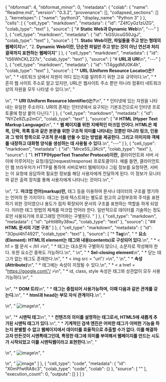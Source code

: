 {
  "nbformat": 4,
  "nbformat_minor": 0,
  "metadata": {
    "colab": {
      "name": "Readme.md",
      "version": "0.3.2",
      "provenance": [],
      "collapsed_sections": []
    },
    "kernelspec": {
      "name": "python3",
      "display_name": "Python 3"
    }
  },
  "cells": [
    {
      "cell_type": "markdown",
      "metadata": {
        "id": "Z4fCyGz1zUZG",
        "colab_type": "text"
      },
      "source": [
        "# **Static Web과 Dynamic Web**\n",
        "---"
      ]
    },
    {
      "cell_type": "markdown",
      "metadata": {
        "id": "kGSUcuG50JgJ",
        "colab_type": "text"
      },
      "source": [
        "1. **Static Web이란, 파일들을 주고 받는 형태의 웹페이지**\n",
        "2. **Dynamic Web이란, 단순한 파일만 주고 받는 것이 아닌 연산과 처리 결곽까지 표현하는 웹페이지**"
      ]
    },
    {
      "cell_type": "markdown",
      "metadata": {
        "id": "tS6WhCKL227s",
        "colab_type": "text"
      },
      "source": [
        "# **URL과 URI**\n",
        "---"
      ]
    },
    {
      "cell_type": "markdown",
      "metadata": {
        "id": "iT4ggdMU0K4h",
        "colab_type": "text"
      },
      "source": [
        "* **URL (Uniform Resource Locator)은?**\n",
        "    * 네트워크 상에서 자원이 어디 있는지를 알려주기 위한 고유 규약이다.\n",
        "    * 흔히 웹 사이트 주소로 알고 있지만, URL은 웹사이트 주소 뿐만 아니라 컴퓨터 네트워크상의 자원을 모두 나타낼 수 있다.\n",
        "<br></br>\n",
        "* **URI (Uniform Resource Identifier)는?**\n",
        "    *  인터넷에 있는 자원을 나타내는 유일한 주소이다. URI의 존재는 인터넷에서 요구되는 기본조건으로서 인터넷 프로토콜에 항상 붙어 다닌다."
      ]
    },
    {
      "cell_type": "markdown",
      "metadata": {
        "id": "NYZe9ZLp2mCi",
        "colab_type": "text"
      },
      "source": [
        "# **HTML (Hyper Text Markup Language)**\n",
        "   * **웹 페이지를 위한 지배적인 마크업 언어다. HTML은 제목, 단락, 목록 등과 같은 본문을 위한 구조적 의미를 나타내는 것뿐만 아니라 링크, 인용과 그 밖의 항목으로 구조적 문서를 만들 수 있는 방법을 제공한다. 그리고 이미지와 객체를 내장하고 대화형 양식을 생성하는 데 사용될 수 있다.**\n",
        "---"
      ]
    },
    {
      "cell_type": "markdown",
      "metadata": {
        "id": "Mrce5S_i3KcV",
        "colab_type": "text"
      },
      "source": [
        "1. **HTTP(HyperText Transfer Protocol)이란,** 클라이언트와 서버 사이에 이루어지는 요청/응답(request/response) 프로토콜이다. 예를 들면, 클라이언트인 웹 브라우저가 HTTP를 통하여 서버로부터 웹페이지나 그림 정보를 요청하면, 서버는 이 요청에 응답하여 필요한 정보를 해당 사용자에게 전달하게 된다. 이 정보가 모니터와 같은 출력 장치를 통해 사용자에게 나타나는 것이다.\n",
        "<br></br>\n",
        "2. **마크업 언어(markup)란,** 태그 등을 이용하여 문서나 데이터의 구조를 명기하는 언어의 한 가지이다. 태그는 원래 텍스트와는 별도로 원고의 교정부호와 주석을 표현하기 위한 것이였으나 용도가 점차 확장되어 문서의 구조를 표현하는 역할을 하게 되었다. 이러한 태그 방법의 체계를 마크업 언어라 한다. 일반적으로 데이터를 기술하는 정도로만 사용되기에 프로그래밍 언어와는 구별된다. "
      ]
    },
    {
      "cell_type": "markdown",
      "metadata": {
        "id": "pHtil8Ry38wJ",
        "colab_type": "text"
      },
      "source": [
        "## **HTML 문서의 기본 구조**"
      ]
    },
    {
      "cell_type": "markdown",
      "metadata": {
        "id": "3Opul4hT4921",
        "colab_type": "text"
      },
      "source": [
        "* **Tag**\n",
        "    * **요소(Element): HTML의 element는 태그와 내용(contents)로 구성되어 있다.**\n",
        "        * < h1 > 웹 문서 < /h1 >\n",
        "        * 태그는 대소문자 구별하지 않으나, 소문자로 작성해야 한다. 또한 요소간 중복도 가능하다.\n",
        "        \n",
        "    * **Sel-closing element**\n",
        "        * 닫는 태그가 없는 태그도 존재한다.\n",
        "        * < img src = \"url\"/ >\n",
        "    \n",
        "    * **속성(Attribute)**\n",
        "        * 태그에는 속성이 지정될 수 있다.\n",
        "        * < a href = \"https://google.com\"/ >\n",
        "        * id, class, style 속성은 태그와 상관없이 모두 사용 가능하다.\n",
        "<br></br>\n",
        "* **DOM 트리**\n",
        "    * **태그는 중첩되어 사용가능하며, 이때 다음과 같은 관게를 갖는다.**\n",
        "        * **html과 head는 부모 자식 관계이다.**\n",
        "    <br></br>\n",
        "    ![image](https://user-images.githubusercontent.com/42408554/58444092-689cd500-8131-11e9-9eb3-b696475e3c1e.png)\n",
        "<br></br>\n",
        "* **시맨틱 태그**\n",
        "    * **컨텐츠의 의미를 설명하는 태그로서, HTML5에 새롭게 추가된 시맨틱 태그가 있다.**\n",
        "    * **기계적인 검색 엔진은 어떠한 태그가 어떠한 기능을 하는지 분별할 수 없고 웹페이지에서 데이터를 효율적으로 추출할 수가 없다. 이를 해결하고자 만든것이 시멘특태그인데, 특정한 태그에 의미를 부여해서 웹페이지를 만드는 시도가 시작되었고 이를 시멘틱웹이라고 표현한다.**\n",
        "    <br></br>\n",
        "    ![image](https://user-images.githubusercontent.com/42408554/58444181-e19c2c80-8131-11e9-9d22-b8a92173b3e1.png)\n",
        "    <br></br>\n",
        "    ![image](https://user-images.githubusercontent.com/42408554/58444168-d34e1080-8131-11e9-99b2-6eef13b8e75d.png)"
      ]
    },
    {
      "cell_type": "code",
      "metadata": {
        "id": "X0mPfwtRA8c3",
        "colab_type": "code",
        "colab": {}
      },
      "source": [
        ""
      ],
      "execution_count": 0,
      "outputs": []
    }
  ]
}